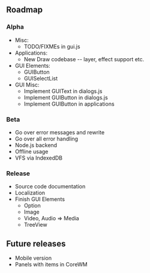 
## Roadmap

### Alpha

* Misc:
  * TODO/FIXMEs in gui.js
* Applications:
  * New Draw codebase -- layer, effect support etc.
* GUI Elements:
  * GUIButton
  * GUISelectList
* GUI Misc:
  * Implement GUIText in dialogs.js
  * Implement GUIButton in dialogs.js
  * Implement GUIButton in applications

### Beta

* Go over error messages and rewrite
* Go over all error handling
* Node.js backend
* Offline usage
* VFS via IndexedDB

### Release
* Source code documentation
* Localization
* Finish GUI Elements
  - Option
  - Image
  - Video, Audio => Media
  - TreeView

## Future releases
* Mobile version
* Panels with items in CoreWM
